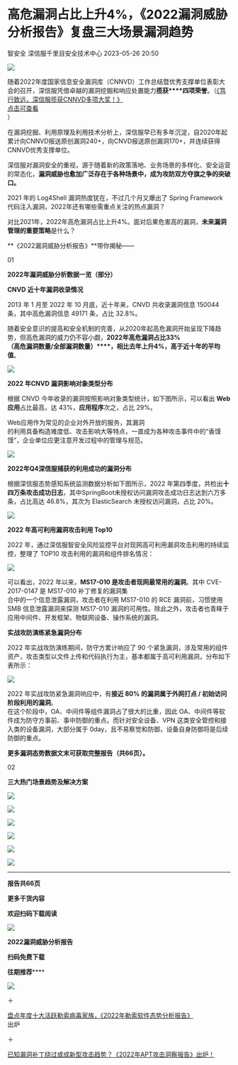 #  高危漏洞占比上升4%，《2022漏洞威胁分析报告》复盘三大场景漏洞趋势   
智安全  深信服千里目安全技术中心   2023-05-26 20:50  
  
![](https://mmbiz.qpic.cn/mmbiz_gif/EJiaEo3Lq9kovGviamcUSRhAUZNZJBQo5N4XcZkTB8C53iaQkeBia2o6GELGX7IapTC7kApBcEiaONtUeZotlOOefQw/640?wx_fmt=gif "")  
  
  
随着2022年度国家信息安全漏洞库（CNNVD）工作总结暨优秀支撑单位表彰大会的召开，深信服凭借卓越的漏洞挖掘和响应处置能力**揽获****四项荣誉**。（[《笃行致远，深信服揽获CNNVD多项大奖！》](http://mp.weixin.qq.com/s?__biz=MjM5MTAzNjYyMA==&mid=2650574710&idx=2&sn=a9e522b8960d6996b512c183cc750924&chksm=beb38ad589c403c37b90ad7eafe377b38b90ea5d7b6a1757706ed0333ce5af93f347d1c53ac2&scene=21#wechat_redirect)  
[点击可查看](http://mp.weixin.qq.com/s?__biz=MjM5MTAzNjYyMA==&mid=2650574710&idx=2&sn=a9e522b8960d6996b512c183cc750924&chksm=beb38ad589c403c37b90ad7eafe377b38b90ea5d7b6a1757706ed0333ce5af93f347d1c53ac2&scene=21#wechat_redirect)  
）  
  
  
在漏洞挖掘、利用原理及利用技术分析上，深信服早已有多年沉淀，自2020年起累计向CNNVD报送原创漏洞240+，向CNVD报送原创漏洞170+，并连续获得CNNVD优秀支撑单位。  
  
  
深信服对漏洞安全的重视，源于随着新的政策落地、业务场景的多样化、安全运营的常态化，**漏洞威胁也愈加广泛存在于各种场景中，成为攻防双方夺旗之争的突破口。**  
  
  
2021 年的 Log4Shell 漏洞热度犹在，不过几个月又爆出了 Spring Framework 代码注入漏洞，2022年还有哪些需重点关注的热点漏洞？  
  
  
对比2021年，2022年高危漏洞占比上升4%。面对后果危害高的漏洞，**未来漏洞管理的重要策略**是什么？  
  
  
**《2022漏洞威胁分析报告》**带你揭秘——  
  
01  
  
**2022年漏洞威胁分析数据一览（部分）**  
  
**CNVD 近十年漏洞收录情况**  
  
2013 年 1 月至 2022 年 10 月底，近十年来，CNVD 共收录漏洞信息 150044 条，其中高危漏洞信息 49171 条，占比 32.8%。  
  
  
随着安全意识的提高和安全机制的完善，从2020年起高危漏洞开始呈现下降趋势，但高危漏洞的威力仍不容小觑，**2022年高危漏洞占比33%**  
**（高危漏洞数量/全部漏洞数量）****，相比去年上升4%，高于近十年的平均值**。  
  
![](https://mmbiz.qpic.cn/mmbiz_gif/EJiaEo3Lq9krbhiauUiaqfKicDfS2icebhHXMEq0Z0Wg9odsU7hRqHuiaicribqPTlNGrZK3KaJhvOCy8b2Dn2aDqyn9vw/640?wx_fmt=gif "")  
  
**2022 年CNVD 漏洞影响对象类型分布**  
  
根据 CNVD 今年收录的漏洞按照影响对象类型统计，如下图所示，可以看出 **Web应用**占比最高，达 43%，**应用程序**次之，占比 29%。  
  
  
Web应用作为常见的企业对外开放的服务，其漏洞  
的利用具备构造难度低、攻击影响大等特点，一直成为各种攻击事件中的“香馍馍”，企业单位应更注意开发过程中的管理与规范。  
  
![](https://mmbiz.qpic.cn/mmbiz_gif/EJiaEo3Lq9krbhiauUiaqfKicDfS2icebhHXMGZeMUf6NtP6TmhY5bxib3qU6Ct0yvnIQqI6hmWmKoUQXRSN0fox5vRw/640?wx_fmt=gif "")  
  
  
**2022年Q4深信服捕获的利用成功的漏洞分布**  
  
根据深信服态势感知系统监测数据分析如下图所示，2022 年第四季度，共检出**十四万条攻击成功日志**，其中SpringBoot未授权访问漏洞攻击成功日志达到六万多条，占比高达 46.8%，其次为 ElasticSearch 未授权访问漏洞，占比 20%。  
  
![](https://mmbiz.qpic.cn/mmbiz_gif/EJiaEo3Lq9krbhiauUiaqfKicDfS2icebhHXMnu8zAa3MClY5pxJXMGTMBEYXJG6ZTj6awFYD56A49ahrGXPuiaNiaQVQ/640?wx_fmt=gif "")  
  
  
**2022 年高可利用漏洞攻击利用 Top10**  
  
2022 年，通过深信服智安全风险监控平台对现网高可利用漏洞攻击利用的持续监控，整理了 TOP10 攻击利用的漏洞和组件排名情况：  
  
![](https://mmbiz.qpic.cn/mmbiz_gif/EJiaEo3Lq9krbhiauUiaqfKicDfS2icebhHXMWHPerYwwrBdH2O2pLZUgALtVjJHyuK8TjKDlWG56vvGMaO4ghvZhxA/640?wx_fmt=gif "")  
  
可以看出，2022 年以来，**MS17-010 是攻击者现网最常用的漏洞**。其中 CVE-2017-0147 是 MS17-010 补丁修复的漏洞集  
合中的一个信息泄露漏洞，攻击者在利用 MS17-010 的 RCE 漏洞前，习惯使用 SMB 信息泄露漏洞来探测 MS17-010 漏洞的可用性。除此之外，攻击者也青睐于应用中间件、开发框架、物联网设备、操作系统的漏洞。  
  
  
**实战攻防演练紧急漏洞分布**  
  
2022 年实战攻防演练期间，防守方累计响应了 90 个紧急漏洞，涉及常用的组件资产，攻击类型以文件上传和代码执行为主，基本都属于高可利用漏洞，分布如下表所示：  
  
![](https://mmbiz.qpic.cn/mmbiz_gif/EJiaEo3Lq9krbhiauUiaqfKicDfS2icebhHXMndIicAOUDmSENgib9WsL3Yo53neNXZ5fNNEHssvrMjT41HicvlE771h0A/640?wx_fmt=gif "")  
  
2022 年实战攻防紧急漏洞响应中，有**接近 80% 的漏洞属于外网打点 / 初始访问阶段利用的漏洞**。  
在这个阶段中，OA、中间件等组件漏洞占了很大的比重，因此 OA、中间件等软件成为防守方事前、事中防御的重点。而针对安全设备、VPN 这类安全管控和接入类的设备漏洞，大部分属于 0day，且不易察觉和防御，设备自身防御将是后续防御的重点。  
  
  
**更多漏洞态势数据文末可获取完整报告（共66页）。**  
  
02  
  
**三大热门场景趋势及解决方案**  
  
![](https://mmbiz.qpic.cn/mmbiz_png/EJiaEo3Lq9krbhiauUiaqfKicDfS2icebhHXMJyn6ib2fSCibvph8sicBlZZPETIov5JheZ0BfQQvV5U88DvkUhibiaEhhUA/640?wx_fmt=png "")  
  
![](https://mmbiz.qpic.cn/mmbiz_png/EJiaEo3Lq9krbhiauUiaqfKicDfS2icebhHXM4HfQeCMh3T8yibOicocd7rTslFr8rDGx0ric4veTicVPx1GHvmkx1gg0Bg/640?wx_fmt=png "")  
  
![](https://mmbiz.qpic.cn/mmbiz_png/EJiaEo3Lq9krbhiauUiaqfKicDfS2icebhHXMTlpRLy8lfOWFjiaBeicUfS5BMklhvvfEETWhsJbxGBGZ2MFG3La31pPQ/640?wx_fmt=png "")  
  
![](https://mmbiz.qpic.cn/mmbiz_png/EJiaEo3Lq9krbhiauUiaqfKicDfS2icebhHXM73M5GJxvKg6zPK8MkE7gEJzXysYiabBKPfBUhzjoYdl7qDc6mSSUic9g/640?wx_fmt=png "")  
  
![](https://mmbiz.qpic.cn/mmbiz_png/EJiaEo3Lq9krbhiauUiaqfKicDfS2icebhHXMV63BXnia5X20iaHABC8g69BTV5u3V1KGI3ibbicUdcfYiazB0MSA3mv0W2g/640?wx_fmt=png "")  
  
![](https://mmbiz.qpic.cn/mmbiz_png/EJiaEo3Lq9krbhiauUiaqfKicDfS2icebhHXMKcmodia4p2P4gVGAtkbrkuK4ibcHRq3rtYWNYp6v1H1rxsCTKrBicFm9g/640?wx_fmt=png "")  
  
****  
**报告共66页**  
  
**更多干货内容**  
  
**欢迎扫码下载阅读**  
  
![](https://mmbiz.qpic.cn/mmbiz_png/EJiaEo3Lq9krbhiauUiaqfKicDfS2icebhHXM0HEPzJA0eJiajjiaLz3dnl4iapEdcGia66ia2GjpQwdl1tic3h7PoziaecNAg/640?wx_fmt=png "")  
  
  
**2022漏洞威胁分析报告**  
  
**扫码免费下载**  
  
**往期推荐******  
  
  
![](https://mmbiz.qpic.cn/mmbiz_gif/EJiaEo3Lq9krbhiauUiaqfKicDfS2icebhHXM9AmpdXicVdzlYD1QgFFDl0C9j4tNVABJR2uj6ethQib4qHAJl0pFwnDA/640?wx_fmt=gif "")  
  
  
＋  
  
[盘点年度十大活跃勒索病毒家族，《2022年勒索软件态势分析报告》](http://mp.weixin.qq.com/s?__biz=Mzg2NjgzNjA5NQ==&mid=2247516122&idx=1&sn=6268384f1a36f567b8bbc0dd58845115&chksm=ce4634caf931bddcbc5d16581734a0a1fe89805b6019068cd8c341a4f17cf33892b624f850b7&scene=21#wechat_redirect)  
出炉  
  
  
  
＋  
  
[已知漏洞补丁绕过或成新型攻击趋势？《2022年APT攻击洞察报告》出炉！](http://mp.weixin.qq.com/s?__biz=Mzg2NjgzNjA5NQ==&mid=2247515999&idx=1&sn=fc4cdefc90bdc2ba112c4f6316a299e0&chksm=ce46344ff931bd59c2ac3c5739f8df7b09523fd3e264f0bfc0f5e2449e5449392937ceaee6c2&scene=21#wechat_redirect)  
  
  
  
  
  
  
